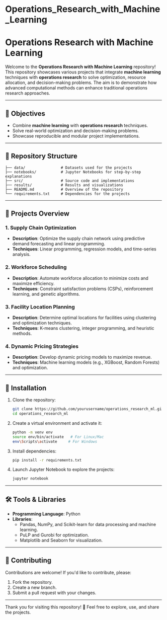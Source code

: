 # Operations_Research_with_Machine_Learning

# Operations Research with Machine Learning

Welcome to the **Operations Research with Machine Learning** repository! This repository showcases various projects that integrate **machine learning** techniques with **operations research** to solve optimization, resource allocation, and decision-making problems. The aim is to demonstrate how advanced computational methods can enhance traditional operations research approaches.

---

## 🚀 Objectives
- Combine **machine learning** with **operations research** techniques.
- Solve real-world optimization and decision-making problems.
- Showcase reproducible and modular project implementations.

---

## 📂 Repository Structure

```plaintext
├── data/                # Datasets used for the projects
├── notebooks/           # Jupyter Notebooks for step-by-step explanations
├── src/                 # Source code and implementations
├── results/             # Results and visualizations
├── README.md            # Overview of the repository
└── requirements.txt     # Dependencies for the projects
```

---

## 📑 Projects Overview

### 1. **Supply Chain Optimization**
   - **Description**: Optimize the supply chain network using predictive demand forecasting and linear programming.
   - **Techniques**: Linear programming, regression models, and time-series analysis.

### 2. **Workforce Scheduling**
   - **Description**: Automate workforce allocation to minimize costs and maximize efficiency.
   - **Techniques**: Constraint satisfaction problems (CSPs), reinforcement learning, and genetic algorithms.

### 3. **Facility Location Planning**
   - **Description**: Determine optimal locations for facilities using clustering and optimization techniques.
   - **Techniques**: K-means clustering, integer programming, and heuristic methods.

### 4. **Dynamic Pricing Strategies**
   - **Description**: Develop dynamic pricing models to maximize revenue.
   - **Techniques**: Machine learning models (e.g., XGBoost, Random Forests) and optimization.

---

## 🔧 Installation

1. Clone the repository:
   ```bash
   git clone https://github.com/yourusername/operations_research_ml.git
   cd operations_research_ml
   ```

2. Create a virtual environment and activate it:
   ```bash
   python -m venv env
   source env/bin/activate   # For Linux/Mac
   env\Scripts\activate     # For Windows
   ```

3. Install dependencies:
   ```bash
   pip install -r requirements.txt
   ```

4. Launch Jupyter Notebook to explore the projects:
   ```bash
   jupyter notebook
   ```

---

## 🛠️ Tools & Libraries

- **Programming Language**: Python
- **Libraries**:
  - Pandas, NumPy, and Scikit-learn for data processing and machine learning.
  - PuLP and Gurobi for optimization.
  - Matplotlib and Seaborn for visualization.

---

## 🤝 Contributing

Contributions are welcome! If you'd like to contribute, please:
1. Fork the repository.
2. Create a new branch.
3. Submit a pull request with your changes.

---

Thank you for visiting this repository! 🌟 Feel free to explore, use, and share the projects.

